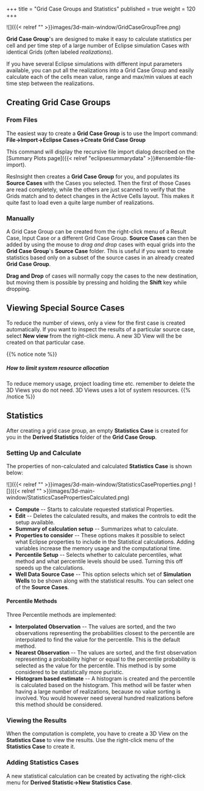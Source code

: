 +++
title = "Grid Case Groups and Statistics"
published = true
weight = 120
+++

![]({{< relref "" >}}images/3d-main-window/GridCaseGroupTree.png)

**Grid Case Group**'s are designed to make it easy to calculate statistics per cell and per time step of a large number of Eclipse simulation Cases with identical Grids (often labeled *realizations*).
 
If you have several Eclipse simulations with different input parameters available, you can put all the realizations into a Grid Case Group and easily calculate each of the cells mean value, range and max/min values at each time step between the realizations.

## Creating Grid Case Groups

### From Files
The easiest way to create a **Grid Case Group** is to use the Import command:
**File->Import->Eclipse Cases->Create Grid Case Group**

This command will display the recursive file import dialog described on the [Summary Plots page]({{< relref "eclipsesummarydata" >}}#ensemble-file-import).

ResInsight then creates a **Grid Case Group** for you, and populates its **Source Cases** with the Cases you selected. Then the first of those Cases are read completely, while the others are just scanned to verify that the Grids match and to detect changes in the Active Cells layout. This makes it quite fast to load even a quite large number of realizations.

### Manually
A Grid Case Group can be created from the right-click menu of a Result Case, Input Case or a different Grid Case Group. **Source Cases** can then be added by using the mouse to *drag and drop* cases with equal grids into the **Grid Case Group**'s **Source Case** folder.
This is useful if you want to create statistics based only on a subset of the source cases in an already created **Grid Case Group**.

**Drag and Drop** of cases will normally copy the cases to the new destination, but moving them is possible by pressing and holding the **Shift** key while dropping.

## Viewing Special Source Cases
To reduce the number of views, only a view for the first case is created automatically. If you want to inspect the results of a particular source case, select **New view** from the right-click menu. A new 3D View will the be created on that particular case.

{{% notice note %}}
<h5>How to limit system resource allocation</h5>
To reduce memory usage, project loading time etc. remember to delete the 3D Views you do not need. 3D Views uses a lot of system resources. 
{{% /notice %}}

## Statistics
After creating a grid case group, an empty **Statistics Case** is created for you in the **Derived Statistics** folder of the **Grid Case Group**. 

### Setting Up and Calculate
The properties of non-calculated and calculated **Statistics Case** is shown below:

![]({{< relref "" >}}images/3d-main-window/StatisticsCaseProperties.png)  ![]({{< relref "" >}}images/3d-main-window/StatisticsCasePropertiesCalculated.png)

- **Compute** --  Starts to calculate requested statistical Properties.
- **Edit** -- Deletes the calculated results, and makes the controls to edit the setup available.
- **Summary of calculation setup** -- Summarizes what to calculate.
- **Properties to consider** -- These options makes it possible to select what Eclipse properties to include in the Statistical calculations. Adding variables increase the memory usage and the computational time.
- **Percentile Setup** -- Selects whether to calculate percentiles, what method and what percentile levels should be used. Turning this off speeds up the calculations.
- **Well Data Source Case** -- This option selects which set of **Simulation Wells** to be shown along with the statistical results. You can select one of the **Source Cases**.
 
#### Percentile Methods

Three Percentile methods are implemented:

- **Interpolated Observation** --
The values are sorted, and the two observations representing the probabilities closest to the percentile are interpolated to find the value for the percentile. This is the default method.
- **Nearest Observation** --
The values are sorted, and the first observation representing a probability higher or equal to the percentile probability is selected as the value for the percentile. This method is by some considered to be statistically more puristic.
- **Histogram based estimate** --
A histogram is created and the percentile is calculated based on the histogram. This method will be faster when having a large number of realizations, because no value sorting is involved. You would however need several hundred realizations before this method should be considered.


### Viewing the Results
When the computation is complete, you have to create a 3D View on the **Statistics Case** to view the results. Use the right-click menu of the **Statistics Case** to create it.

### Adding Statistics Cases
A new statistical calculation can be created by activating the right-click menu for **Derived Statistic->New Statistics Case**.
